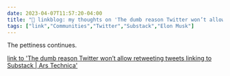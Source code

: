 ---date: 2023-04-07T11:57:20-04:00title: "🔗 linkblog: my thoughts on 'The dumb reason Twitter won’t allow retweeting tweets linking to Substack | Ars Technica'"tags: ["link","Communities","Twitter","Substack","Elon Musk"]---The pettiness continues.   [link to 'The dumb reason Twitter won’t allow retweeting tweets linking to Substack | Ars Technica'](https://arstechnica.com/tech-policy/2023/04/the-dumb-reason-twitter-wont-allow-retweeting-tweets-linking-to-substack/)